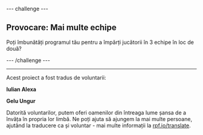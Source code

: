 --- challenge ---

## Provocare: Mai multe echipe

Poți îmbunătăți programul tău pentru a împărți jucătorii în 3 echipe în loc de două?

--- /challenge ---

***
Acest proiect a fost tradus de voluntarii:

**Iulian Alexa**

**Gelu Ungur**

Datorită voluntarilor, putem oferi oamenilor din întreaga lume șansa de a învăța în propria lor limbă. Ne poți ajuta să ajungem la mai multe persoane, ajutând la traducere ca și voluntar - mai multe informații la [rpf.io/translate](https://rpf.io/translate).